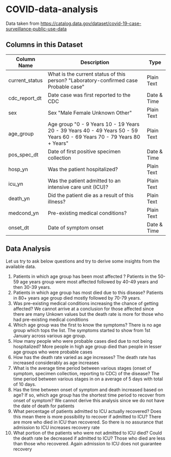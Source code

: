 # COVID-data-analysis
Data taken from https://catalog.data.gov/dataset/covid-19-case-surveillance-public-use-data

## Columns in this Dataset

Column Name | Description | Type
------------ | ------------- | -------------
current_status | What is the current status of this person? "Laboratory-confirmed case Probable case" | Plain Text
cdc_report_dt | Date case was first reported to the CDC | Date & Time
sex | Sex "Male Female Unknown Other" | Plain Text
age_group | Age group "0 - 9 Years 10 - 19 Years 20 - 39 Years 40 - 49 Years 50 - 59 Years 60 - 69 Years 70 - 79 Years 80 + Years" | Plain Text
pos_spec_dt | Date of first positive specimen collection | Date & Time
hosp_yn | Was the patient hospitalized? | Plain Text
icu_yn | Was the patient admitted to an intensive care unit (ICU)? | Plain Text
death_yn | Did the patient die as a result of this illness? | Plain Text
medcond_yn | Pre-existing medical conditions? | Plain Text
onset_dt | Date of symptom onset | Date & Time

## Data Analysis

Let us try to ask below questions and try to derive some insights from the available data.

1. Patients in which age group has been most affected ?
   Patients in the 50-59 age years group were most affected followed by 40-49 years and then 30-39 years.
2. Patients in which age group has most died due to this disease?
   Patients in 80+ years age group died mostly followed by 70-79 years.
3. Was pre-existing medical conditions increasing the chance of getting affected?
   We cannot arrive at a conclusion for those affected since there are many Unkown values but the death rate is more for those who had pre-existing medical conditions
4. Which age group was the first to know the symptoms?
   There is no age group which tops the list. The symptoms started to show from 1st January across various age group.
5. How many people who were probable cases died due to not being hospitalized?
   More people in high age group died than people in lesser age groups who were probable cases
6. How has the death rate varied as age increases?
   The death rate has increased considerably as age increases
7. What is the average time period between various stages (onset of symptom, specimen collection, reporting to CDC) of the disease?
   The time period between various stages in on a average of 5 days with total of 10 days.
8. Has the time between onset of symptom and death increased based on age? If so, which age group has the shortest time period to recover from onset of symptom?
   We cannot derive this analysis since we do not have the date of death for patients
9. What percentage of patients admitted to ICU actually recovered? Does this mean there is more possibility to recover if admitted to ICU?
   There are more who died in ICU than recovered. So there is no assurance that admission to ICU increases recovery rate
10. What portion of the patients who were not admitted to ICU died? Could the death rate be decreased if admitted to ICU?
    Those who died are less than those who recovered. Again admission to ICU does not guarantee recovery